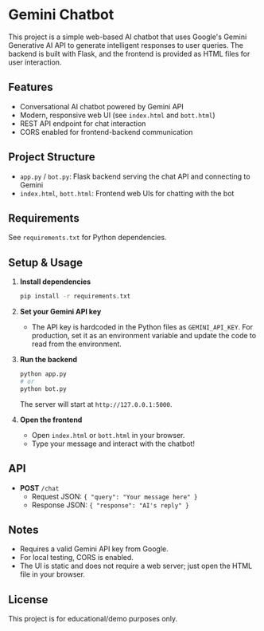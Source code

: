 # Gemini Chatbot

This project is a simple web-based AI chatbot that uses Google's Gemini Generative AI API to generate intelligent responses to user queries. The backend is built with Flask, and the frontend is provided as HTML files for user interaction.

## Features
- Conversational AI chatbot powered by Gemini API
- Modern, responsive web UI (see `index.html` and `bott.html`)
- REST API endpoint for chat interaction
- CORS enabled for frontend-backend communication

## Project Structure
- `app.py` / `bot.py`: Flask backend serving the chat API and connecting to Gemini
- `index.html`, `bott.html`: Frontend web UIs for chatting with the bot

## Requirements
See `requirements.txt` for Python dependencies.

## Setup & Usage

1. **Install dependencies**
   ```bash
   pip install -r requirements.txt
   ```

2. **Set your Gemini API key**
   - The API key is hardcoded in the Python files as `GEMINI_API_KEY`. For production, set it as an environment variable and update the code to read from the environment.

3. **Run the backend**
   ```bash
   python app.py
   # or
   python bot.py
   ```
   The server will start at `http://127.0.0.1:5000`.

4. **Open the frontend**
   - Open `index.html` or `bott.html` in your browser.
   - Type your message and interact with the chatbot!

## API
- **POST** `/chat`
  - Request JSON: `{ "query": "Your message here" }`
  - Response JSON: `{ "response": "AI's reply" }`

## Notes
- Requires a valid Gemini API key from Google.
- For local testing, CORS is enabled.
- The UI is static and does not require a web server; just open the HTML file in your browser.

## License
This project is for educational/demo purposes only. 